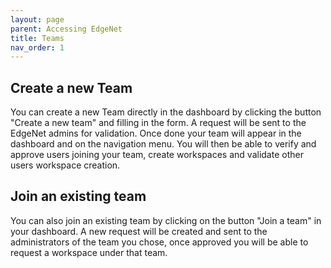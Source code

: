 ```yaml
---
layout: page
parent: Accessing EdgeNet
title: Teams
nav_order: 1
---
```


## Create a new Team
You can create a new Team directly in the dashboard by clicking the button "Create a new team" and filling in the form.
A request will be sent to the EdgeNet admins for validation. Once done your team will appear in the dashboard and 
on the navigation menu.
You will then be able to verify and approve users joining your team, create workspaces and validate other users 
workspace creation. 

## Join an existing team
You can also join an existing team by clicking on the button "Join a team" in your dashboard.
A new request will be created and sent to the administrators of the team you chose, once approved you will be
able to request a workspace under that team.